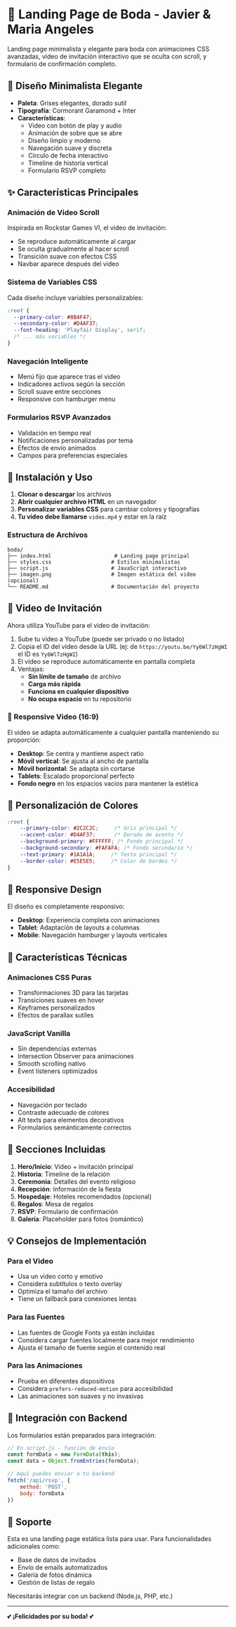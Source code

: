 # 💒 Landing Page de Boda - Javier & Maria Angeles

Landing page minimalista y elegante para boda con animaciones CSS avanzadas, video de invitación interactivo que se oculta con scroll, y formulario de confirmación completo.

## 🎨 Diseño Minimalista Elegante

- **Paleta**: Grises elegantes, dorado sutil
- **Tipografía**: Cormorant Garamond + Inter
- **Características**:
  - Video con botón de play y audio
  - Animación de sobre que se abre
  - Diseño limpio y moderno
  - Navegación suave y discreta
  - Círculo de fecha interactivo
  - Timeline de historia vertical
  - Formulario RSVP completo

## ✨ Características Principales

### Animación de Video Scroll
Inspirada en Rockstar Games VI, el video de invitación:
- Se reproduce automáticamente al cargar
- Se oculta gradualmente al hacer scroll
- Transición suave con efectos CSS
- Navbar aparece después del video

### Sistema de Variables CSS
Cada diseño incluye variables personalizables:
```css
:root {
  --primary-color: #8B4F47;
  --secondary-color: #D4AF37;
  --font-heading: 'Playfair Display', serif;
  /* ... más variables */
}
```

### Navegación Inteligente
- Menú fijo que aparece tras el video
- Indicadores activos según la sección
- Scroll suave entre secciones
- Responsive con hamburger menu

### Formularios RSVP Avanzados
- Validación en tiempo real
- Notificaciones personalizadas por tema
- Efectos de envío animados
- Campos para preferencias especiales

## 🚀 Instalación y Uso

1. **Clonar o descargar** los archivos
2. **Abrir cualquier archivo HTML** en un navegador
3. **Personalizar variables CSS** para cambiar colores y tipografías
4. **Tu video debe llamarse** `video.mp4` y estar en la raíz

### Estructura de Archivos
```
boda/
├── index.html                    # Landing page principal
├── styles.css                   # Estilos minimalistas
├── script.js                    # JavaScript interactivo
├── imagen.png                   # Imagen estática del video (opcional)
└── README.md                    # Documentación del proyecto
```

## 🎥 Video de Invitación

Ahora utiliza YouTube para el video de invitación:
1. Sube tu video a YouTube (puede ser privado o no listado)
2. Copia el ID del video desde la URL (ej: de `https://youtu.be/Yy6Wl7zHgWI` el ID es `Yy6Wl7zHgWI`)
3. El video se reproduce automáticamente en pantalla completa
4. Ventajas:
   - **Sin límite de tamaño** de archivo
   - **Carga más rápida** 
   - **Funciona en cualquier dispositivo**
   - **No ocupa espacio** en tu repositorio

### 📱 Responsive Video (16:9)
El video se adapta automáticamente a cualquier pantalla manteniendo su proporción:
- **Desktop**: Se centra y mantiene aspect ratio
- **Móvil vertical**: Se ajusta al ancho de pantalla
- **Móvil horizontal**: Se adapta sin cortarse
- **Tablets**: Escalado proporcional perfecto
- **Fondo negro** en los espacios vacíos para mantener la estética

## 🎨 Personalización de Colores

```css
:root {
    --primary-color: #2C2C2C;     /* Gris principal */
    --accent-color: #D4AF37;      /* Dorado de acento */
    --background-primary: #FFFFFF; /* Fondo principal */
    --background-secondary: #FAFAFA; /* Fondo secundario */
    --text-primary: #1A1A1A;     /* Texto principal */
    --border-color: #E5E5E5;     /* Color de bordes */
}
```

## 📱 Responsive Design

El diseño es completamente responsivo:
- **Desktop**: Experiencia completa con animaciones
- **Tablet**: Adaptación de layouts a columnas
- **Mobile**: Navegación hamburger y layouts verticales

## 🌟 Características Técnicas

### Animaciones CSS Puras
- Transformaciones 3D para las tarjetas
- Transiciones suaves en hover
- Keyframes personalizados
- Efectos de parallax sutiles

### JavaScript Vanilla
- Sin dependencias externas
- Intersection Observer para animaciones
- Smooth scrolling nativo
- Event listeners optimizados

### Accesibilidad
- Navegación por teclado
- Contraste adecuado de colores
- Alt texts para elementos decorativos
- Formularios semánticamente correctos

## 🎯 Secciones Incluidas

1. **Hero/Inicio**: Video + invitación principal
2. **Historia**: Timeline de la relación
3. **Ceremonia**: Detalles del evento religioso
4. **Recepción**: Información de la fiesta
5. **Hospedaje**: Hoteles recomendados (opcional)
6. **Regalos**: Mesa de regalos
7. **RSVP**: Formulario de confirmación
8. **Galería**: Placeholder para fotos (romántico)

## 💡 Consejos de Implementación

### Para el Video
- Usa un video corto y emotivo
- Considera subtítulos o texto overlay
- Optimiza el tamaño del archivo
- Tiene un fallback para conexiones lentas

### Para las Fuentes
- Las fuentes de Google Fonts ya están incluidas
- Considera cargar fuentes localmente para mejor rendimiento
- Ajusta el tamaño de fuente según el contenido real

### Para las Animaciones
- Prueba en diferentes dispositivos
- Considera `prefers-reduced-motion` para accesibilidad
- Las animaciones son suaves y no invasivas

## 🔧 Integración con Backend

Los formularios están preparados para integración:
```javascript
// En script.js - función de envío
const formData = new FormData(this);
const data = Object.fromEntries(formData);

// Aquí puedes enviar a tu backend
fetch('/api/rsvp', {
    method: 'POST',
    body: formData
})
```

## 📧 Soporte

Esta es una landing page estática lista para usar. Para funcionalidades adicionales como:
- Base de datos de invitados
- Envío de emails automatizados
- Galería de fotos dinámica
- Gestión de listas de regalo

Necesitarás integrar con un backend (Node.js, PHP, etc.)

---

💕 **¡Felicidades por su boda!** 💕